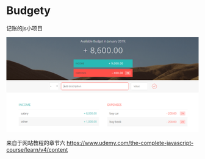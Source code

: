 # Budgety
记账的js小项目

<img src="/pic1.png" width="900px" />

来自于网站教程的章节六
https://www.udemy.com/the-complete-javascript-course/learn/v4/content
